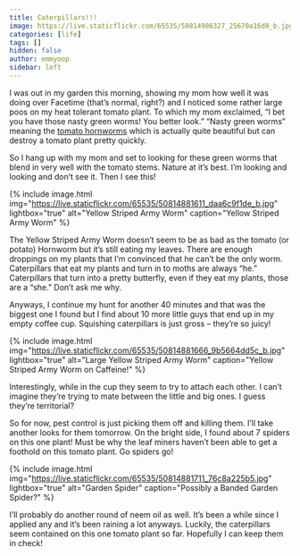 ```yaml
---
title: Caterpillars!!!
image: https://live.staticflickr.com/65535/50814986327_25670a16d8_b.jpg
categories: [life]
tags: []
hidden: false
author: emmyoop
sidebar: left
---
```


I was out in my garden this morning, showing my mom how well it was doing over Facetime (that’s normal, right?) and I noticed some rather large poos on my heat tolerant tomato plant.  To which my mom exclaimed, “I bet you have those nasty green worms!  You better look.”  “Nasty green worms” meaning the [tomato hornworms](http://www.almanac.com/pest/tomato-hornworms) which is actually quite beautiful but can destroy a tomato plant pretty quickly.

So I hang up with my mom and set to looking for these green worms that blend in very well with the tomato stems.  Nature at it’s best.  I’m looking and looking and don’t see it.  Then I see this!

{% include image.html img="https://live.staticflickr.com/65535/50814881611_daa6c9f1de_b.jpg" lightbox="true" alt="Yellow Striped Army Worm" caption="Yellow Striped Army Worm" %}

The Yellow Striped Army Worm doesn’t seem to be as bad as the tomato (or potato) Hornworm but it’s still eating my leaves.  There are enough droppings on my plants that I’m convinced that he can’t be the only worm.  Caterpillars that eat my plants and turn in to moths are always “he.”  Caterpillars that turn into a pretty butterfly, even if they eat my plants, those are a “she.”  Don’t ask me why.

Anyways, I continue my hunt for another 40 minutes and that was the biggest one I found but I find about 10 more little guys that end up in my empty coffee cup.  Squishing caterpillars is just gross – they’re so juicy!

{% include image.html img="https://live.staticflickr.com/65535/50814881666_9b5664dd5c_b.jpg" lightbox="true" alt="Large Yellow Striped Army Worm" caption="Yellow Striped Army Worm on Caffeine!" %}

Interestingly, while in the cup they seem to try to attach each other.  I can’t imagine they’re trying to mate between the little and big ones.  I guess they’re territorial?

So for now, pest control is just picking them off and killing them.  I’ll take another looks for them tomorrow.  On the bright side, I found about 7 spiders on this one plant!  Must be why the leaf miners haven’t been able to get a foothold on this tomato plant.  Go spiders go!

{% include image.html img="https://live.staticflickr.com/65535/50814881711_76c8a225b5.jpg" lightbox="true" alt="Garden Spider" caption="Possibly a Banded Garden Spider?" %}

I’ll probably do another round of neem oil as well.  It’s been a while since I applied any and it’s been raining a lot anyways.  Luckily, the caterpillars seem contained on this one tomato plant so far.  Hopefully I can keep them in check!

